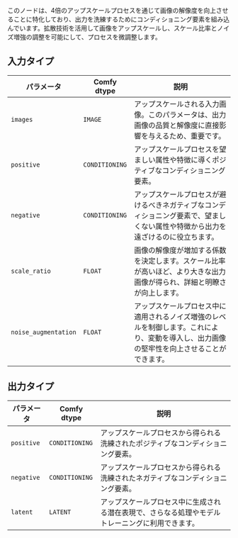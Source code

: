 
このノードは、4倍のアップスケールプロセスを通じて画像の解像度を向上させることに特化しており、出力を洗練するためにコンディショニング要素を組み込んでいます。拡散技術を活用して画像をアップスケールし、スケール比率とノイズ増強の調整を可能にして、プロセスを微調整します。

## 入力タイプ

| パラメータ            | Comfy dtype        | 説明 |
|----------------------|--------------------|-------------|
| `images`             | `IMAGE`            | アップスケールされる入力画像。このパラメータは、出力画像の品質と解像度に直接影響を与えるため、重要です。 |
| `positive`           | `CONDITIONING`     | アップスケールプロセスを望ましい属性や特徴に導くポジティブなコンディショニング要素。 |
| `negative`           | `CONDITIONING`     | アップスケールプロセスが避けるべきネガティブなコンディショニング要素で、望ましくない属性や特徴から出力を遠ざけるのに役立ちます。 |
| `scale_ratio`        | `FLOAT`            | 画像の解像度が増加する係数を決定します。スケール比率が高いほど、より大きな出力画像が得られ、詳細と明瞭さが向上します。 |
| `noise_augmentation` | `FLOAT`            | アップスケールプロセス中に適用されるノイズ増強のレベルを制御します。これにより、変動を導入し、出力画像の堅牢性を向上させることができます。 |

## 出力タイプ

| パラメータ     | Comfy dtype  | 説明 |
|---------------|--------------|-------------|
| `positive`    | `CONDITIONING` | アップスケールプロセスから得られる洗練されたポジティブなコンディショニング要素。 |
| `negative`    | `CONDITIONING` | アップスケールプロセスから得られる洗練されたネガティブなコンディショニング要素。 |
| `latent`      | `LATENT`     | アップスケールプロセス中に生成される潜在表現で、さらなる処理やモデルトレーニングに利用できます。 |